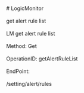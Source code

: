 <br>#     LogicMonitor</br>
<br>get alert rule list</br>
<br>LM get alert rule list</br>
<br>Method: Get</br>
<br>OperationID: getAlertRuleList</br>
<br>EndPoint:</br>
<br>/setting/alert/rules</br>
